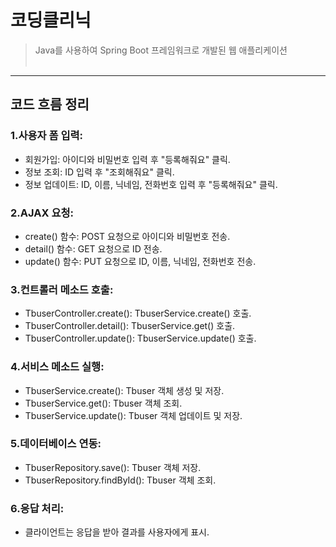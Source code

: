 # 코딩클리닉
> Java를 사용하여 Spring Boot 프레임워크로 개발된 웹 애플리케이션
<br><br>

---
## 코드 흐름 정리
### 1.사용자 폼 입력:<br>
- 회원가입: 아이디와 비밀번호 입력 후 "등록해줘요" 클릭.<br>
- 정보 조회: ID 입력 후 "조회해줘요" 클릭.<br>
- 정보 업데이트: ID, 이름, 닉네임, 전화번호 입력 후 "등록해줘요" 클릭.<br>

### 2.AJAX 요청:<br>
- create() 함수: POST 요청으로 아이디와 비밀번호 전송.<br>
- detail() 함수: GET 요청으로 ID 전송.<br>
- update() 함수: PUT 요청으로 ID, 이름, 닉네임, 전화번호 전송.<br>

### 3.컨트롤러 메소드 호출:<br>
- TbuserController.create(): TbuserService.create() 호출.<br>
- TbuserController.detail(): TbuserService.get() 호출.<br>
- TbuserController.update(): TbuserService.update() 호출.<br>

### 4.서비스 메소드 실행:<br>
- TbuserService.create(): Tbuser 객체 생성 및 저장.<br>
- TbuserService.get(): Tbuser 객체 조회.<br>
- TbuserService.update(): Tbuser 객체 업데이트 및 저장.<br>

### 5.데이터베이스 연동:
- TbuserRepository.save(): Tbuser 객체 저장.
- TbuserRepository.findById(): Tbuser 객체 조회.

### 6.응답 처리:
- 클라이언트는 응답을 받아 결과를 사용자에게 표시.

